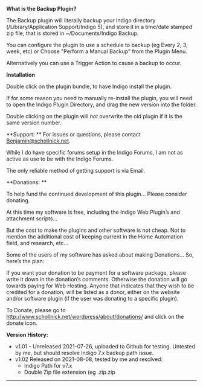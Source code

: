 **What is the Backup Plugin?**

The Backup plugin will literally backup your Indigo directory (/Library/Application Support/Indigo 5), and store it in a time/date stamped zip file, that is stored in ~/Documents/Indigo Backup. 

You can configure the plugin to use a schedule to backup (eg Every 2, 3, week, etc) or Choose "Perform a Manual Backup" from the Plugin Menu.

Alternatively you can use a Trigger Action to cause a backup to occur.  

**Installation**

Double click on the plugin bundle, to have Indigo install the plugin.

If for some reason you need to manually re-install the plugin, you will need to open the Indigo Plugin Directory, and drag the new version into the folder.

Double clicking on the plugin will *not* overwrite the old plugin if it is the same version number.

**Support: **
For issues or questions, please contact Benjamin@schollnick.net.  

While I do have specific forums setup in the Indigo Forums, I am not as active as use to be with the Indigo Forums.  

The only reliable method of getting support is via Email.

**Donations: **

To help fund the continued development of this plugin...  Please consider donating. 

At this time my software is free, including the Indigo Web Plugin’s and attachment scripts…

But the cost to make the plugins and other software is not cheap.  Not to mention the additional cost of
keeping current in the Home Automation field, and research, etc…

Some of the users of my software has asked about making Donations…  So, here’s the plan:

If you want your donation to be payment for a software package, please write it down in the donation’s comments.  Otherwise the donation will go towards paying for Web Hosting.  Anyone that indicates that they wish to be credited for a donation, will be listed as a donor, either on the website and/or software plugin (if the user was donating to a specific plugin).

To Donate, please go to http://www.schollnick.net/wordpress/about/donations/   and click on the
donate icon.


**Version History:**

* v1.01 - Unreleased 2021-07-26, uploaded to Github for testing.  Untested by me, but should resolve Indigo 7.x backup path issue.
* v1.02  Released on 2021-08-08, tested by me and resolved:
	* Indigo Path for v7.x
	*	Double Zip file extension (eg <zipfilename>.zip.zip
		


****